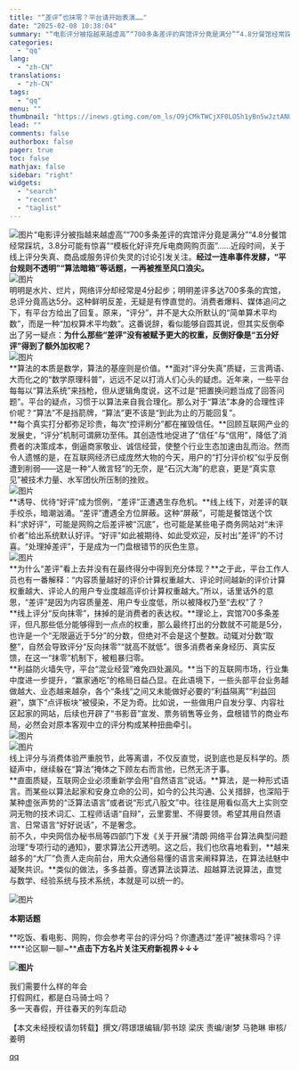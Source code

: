 ```yaml
---
title: "“差评”也抹零？平台请开始表演……"
date: "2025-02-08 10:38:04"
summary: "“电影评分被指越来越虚高”“700多条差评的宾馆评分竟是满分”“4.8分餐馆经常踩坑，3.8分可能有..."
categories:
  - "qq"
lang:
  - "zh-CN"
translations:
  - "zh-CN"
tags:
  - "qq"
menu: ""
thumbnail: "https://inews.gtimg.com/om_ls/O9jCMkTWCjXF0LOSh1yBn5wJztANUTN0AoVFX-xSC3ozkAA_640360/0"
lead: ""
comments: false
authorbox: false
pager: true
toc: false
mathjax: false
sidebar: "right"
widgets:
  - "search"
  - "recent"
  - "taglist"
---
```


![图片](https://inews.gtimg.com/om_bt/O52_DK86AfN5w99zNkP-rQ3GU-XTDIigWEHrsQbiQFoAEAA/1000)“电影评分被指越来越虚高”“700多条差评的宾馆评分竟是满分”“4.8分餐馆经常踩坑，3.8分可能有惊喜”“模板化好评充斥电商网购页面”……近段时间，关于线上评分失真、商品或服务评价失灵的讨论引发关注。**经过一连串事件发酵，“平台规则不透明”“算法暗箱”等话题，一再被推至风口浪尖。**  
![图片](https://inews.gtimg.com/om_bt/OvxPXPBFv0TG2O6pLzuv2LaHo21Zgu2tPSiPMzIcmhqagAA/641)  
明明是水片、烂片，网络评分却经常是4分起步；明明差评多达700多条的宾馆，总评分竟高达5分。这种鲜明反差，无疑是有悖直觉的。消费者爆料、媒体追问之下，有平台方给出了回复。原来，“评分”，并不是大众所默认的“简单算术平均数”，而是一种“加权算术平均数”。这番说辞，看似能够自圆其说，但其实反倒牵出了另一疑点：**为什么那些“差评”没有被赋予更大的权重，反倒好像是“五分好评”得到了额外加权呢？**  
![图片](https://inews.gtimg.com/om_bt/OBKlCFPZ7QDe9kPFy8ZtvxUuvLriN3zAF3C1ET8tUWzHkAA/641)  
**算法的本质是数学，算法的基座则是价值。**面对“评分失真”质疑，三言两语、大而化之的“数学原理科普”，远远不足以打消人们心头的疑虑。近年来，一些平台每每以“算法系统”来挡枪，但从逻辑角度说，这不过是“把置换问题当成了回答问题”。平台的疑点，习惯于以算法来自我合理化。那么对于“算法”本身的合理性评价呢？“算法”不是挡箭牌，“算法”更不该是“到此为止的万能回复”。  
**每个真实打分都弥足珍贵，每次“控评刷分”都在摧毁信任。**回顾互联网产业的发展史，“评分”机制可谓厥功至伟。其创造性地促进了“信任”与“信用”，降低了消费者的决策成本，倒逼商家敬业、诚信经营，使整个行业生态加速由乱而治。然而令人遗憾的是，在互联网经济已成庞然大物的今天，用户的“打分评价权”似乎反倒遭到削弱——这是一种“人微言轻”的无奈，是“石沉大海”的悲哀，更是“真实意见”被技术力量、水军团伙所压制的挫败。  
![图片](https://inews.gtimg.com/om_bt/O3aSHUgVQoi5fMGab8J0WHkRvUFlCpcN65FQiaD4ny9CkAA/641)  
**诱导、优待“好评”成为惯例，“差评”正遭遇生存危机。**线上线下，对差评的联手绞杀，暗潮汹涌。“差评”遭遇全方位屏蔽。这种“屏蔽”，可能是餐馆送个饮料“求好评”，可能是网购之后差评被“沉底”，也可能是某些电子商务网站对“未评价者”给出系统默认好评。“好评”如此被期待、如此受欢迎，反衬出“差评”的不讨喜。“处理掉差评”，于是成为一门盘根错节的灰色生意。  
![图片](https://inews.gtimg.com/om_bt/Ocnhoe3CriVUMig24yWxirewnX_A1VWkDvg2I1pluGKGYAA/641)  
**为什么“差评”看上去并没有在最终得分中得到充分体现？**之于此，平台工作人员也有一番解释：“内容质量越好的评价计算权重越大、评论时间越新的评价计算权重越大、评论人的用户专业度越高评价计算权重越大。”所以，话里话外的意思，“差评”是因为内容质量差、用户专业度低，所以被降权乃至“去权”了？  
**线上评分“反向抹零”，抹掉的是消费者的表达权。**理论上，宾馆700多条差评，但凡那些低分能够得到一点点的权重，那么最终打出的分数就不可能是5分，也许是一个“无限逼近于5分”的分数，但绝对不会是这个整数。动辄对分数“取整”，自然会导致评分“反向抹零”“就高不就低”。很多消费者亲身经历、真实反馈，在这一“抹零”机制下，被粗暴归零。  
**利益防火墙失守，平台“混业经营”难免四处漏风。**当下的互联网市场，行业集中度进一步提升，“赢家通吃”的格局日益凸显。在此语境下，一些头部平台业务越做越大、业态越来越杂，各个“条线”之间又未能做好必要的“利益隔离”“利益回避”，旗下“点评板块”被侵染，不足为奇。比如说，一些做用户自发分享、内容社区起家的网站，后续也开辟了“书影音”宣发、票务销售等业务，盘根错节的商业布局，必然会对原本客观中立的评分构成某种扭曲牵引。  
![图片](https://inews.gtimg.com/om_bt/O6UtqwNVPkO5MriSGI8Ve6_IYlOUR0Te3WltcD71ThGGQAA/641)  
![图片](https://inews.gtimg.com/om_bt/OJAL4nkknrpdIAPf73h1iAQxll3QnhxEyjdUm-sYUstTYAA/641)  
线上评分与消费体验严重脱节，此等离谱，不仅反直觉，说到底也是反科学的。质疑声中，继续躲在“算法”掩体之下顾左右而言他，已然无济于事。  
**直面质疑，互联网企业必须重新学会用“自然语言”说话。**算法，是一种形式语言。而某些以算法起家和安身立命的公司，如今的公共沟通、公关措辞，也深陷于某种虚张声势的“泛算法语言”或者说“形式八股文”中。往往是用看似高大上实则空洞无物的技术词汇、工程师话语“自辩”，云里雾里、不得要领。希望其用自然语言、日常语言“好好说话”，不是奢念。  
前不久，中央网信办秘书局等四部门下发《关于开展“清朗·网络平台算法典型问题治理”专项行动的通知》，要求算法公开透明。这之后，我们也欣喜地看到，**越来越多的“大厂”负责人走向前台，用大众通俗易懂的语言来阐释算法，在算法祛魅中凝聚共识。**类似的做法，多多益善。穿透算法谈算法、超越算法说算法，直觉与数学、经验系统与技术系统，本就是可以统一的。  

![图片](https://inews.gtimg.com/om_bt/OFQJPlDQUOgDSgC7BeAjKrOpVM_0FTQXCWaDf21ApRlsUAA/641)

**本期话题**

**吃饭、看电影、网购，你会参考平台的评分吗？你遭遇过“差评”被抹零吗？评****论区聊一聊~****点击下方名片关注天府新视界↓↓↓**  

**![图片](https://inews.gtimg.com/om_bt/Ox2ZeHQXD7Grd2LT5lf0DT37WE-nom0_8rMn9bQUF4iJcAA/641)**

我们需要什么样的年会  
打假网红，都是白马骑士吗？  
多一天春假，开往春天的列车启动  
  
【本文未经授权请勿转载】撰文/蒋璟璟编辑/郭书琼 梁庆 责编/谢梦 马艳琳 审核/姜明

[qq](https://new.qq.com/rain/a/20250208A02S0L00)
